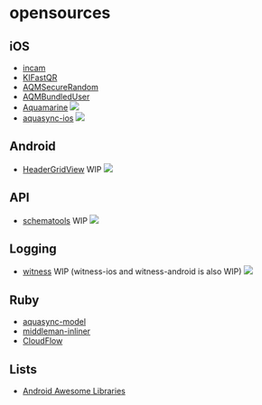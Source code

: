opensources
===========

iOS
---

- [incam](https://github.com/kaiinui/incam)
- [KIFastQR](https://github.com/kaiinui/FastQR)
- [AQMSecureRandom](https://github.com/AQAquamarine/AQMSecureRandom)
- [AQMBundledUser](https://github.com/AQAquamarine/AQMBundledUser)
- [Aquamarine](https://github.com/AQAquamarine/Aquamarine) ![](http://progressed.io/bar/0)
- [aquasync-ios](https://github.com/AQAquamarine/aquasync-ios) ![](http://progressed.io/bar/60)

Android
---

- [HeaderGridView](https://github.com/AquaSupport/HeaderGridView) WIP ![](http://progressed.io/bar/0)

API
---

- [schematools](https://github.com/kaiinui/schematools) WIP ![](http://progressed.io/bar/0)

Logging
---

- [witness](https://github.com/kaiinui/witness) WIP (witness-ios and witness-android is also WIP) ![](http://progressed.io/bar/5)

Ruby
---

- [aquasync-model](https://github.com/AQAquamarine/aquasync-model)
- [middleman-inliner](https://github.com/kaiinui/middleman-inliner)
- [CloudFlow](https://github.com/kaiinui/CloudFlow)

Lists
---

- [Android Awesome Libraries](https://github.com/kaiinui/android-awesome-libraries)
